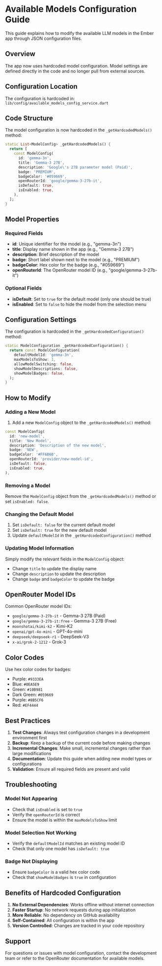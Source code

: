 # Available Models Configuration Guide

This guide explains how to modify the available LLM models in the Ember app through JSON configuration files.

## Overview

The app now uses hardcoded model configuration. Model settings are defined directly in the code and no longer pull from external sources.

## Configuration Location

The configuration is hardcoded in:
`lib/config/available_models_config_service.dart`

## Code Structure

The model configuration is now hardcoded in the `_getHardcodedModels()` method:

```dart
static List<ModelConfig> _getHardcodedModels() {
  return [
    const ModelConfig(
      id: 'gemma-3n',
      title: 'Gemma-3 27B',
      description: 'Google\'s 27B parameter model (Paid)',
      badge: 'PREMIUM',
      badgeColor: '#059669',
      openRouterId: 'google/gemma-3-27b-it',
      isDefault: true,
      isEnabled: true,
    ),
  ];
}
```

## Model Properties

### Required Fields
- **id**: Unique identifier for the model (e.g., "gemma-3n")
- **title**: Display name shown in the app (e.g., "Gemma-3 27B")
- **description**: Brief description of the model
- **badge**: Short label shown next to the model (e.g., "PREMIUM")
- **badgeColor**: Hex color for the badge (e.g., "#059669")
- **openRouterId**: The OpenRouter model ID (e.g., "google/gemma-3-27b-it")

### Optional Fields
- **isDefault**: Set to `true` for the default model (only one should be true)
- **isEnabled**: Set to `false` to hide the model from the selection menu

## Configuration Settings

The configuration is hardcoded in the `_getHardcodedConfiguration()` method:

```dart
static ModelConfiguration _getHardcodedConfiguration() {
  return const ModelConfiguration(
    defaultModelId: 'gemma-3n',
    maxModelsToShow: 1,
    allowModelSwitching: false,
    showModelDescriptions: false,
    showModelBadges: false,
  );
}
```

## How to Modify

### Adding a New Model

1. Add a new `ModelConfig` object to the `_getHardcodedModels()` method:
```dart
const ModelConfig(
  id: 'new-model',
  title: 'New Model',
  description: 'Description of the new model',
  badge: 'NEW',
  badgeColor: '#FF6B6B',
  openRouterId: 'provider/new-model-id',
  isDefault: false,
  isEnabled: true,
),
```

### Removing a Model

Remove the `ModelConfig` object from the `_getHardcodedModels()` method or set `isEnabled: false`.

### Changing the Default Model

1. Set `isDefault: false` for the current default model
2. Set `isDefault: true` for the new default model
3. Update `defaultModelId` in the `_getHardcodedConfiguration()` method

### Updating Model Information

Simply modify the relevant fields in the `ModelConfig` object:
- Change `title` to update the display name
- Change `description` to update the description
- Change `badge` and `badgeColor` to update the badge

## OpenRouter Model IDs

Common OpenRouter model IDs:
- `google/gemma-3-27b-it` - Gemma-3 27B (Paid)
- `google/gemma-3-27b-it:free` - Gemma-3 27B (Free)
- `moonshotai/kimi-k2` - Kimi-K2
- `openai/gpt-4o-mini` - GPT-4o-mini
- `deepseek/deepseek-r1` - DeepSeek-V3
- `x-ai/grok-2-1212` - Grok-3

## Color Codes

Use hex color codes for badges:
- Purple: `#9333EA`
- Blue: `#0EA5E9`
- Green: `#10B981`
- Dark Green: `#059669`
- Purple: `#8B5CF6`
- Red: `#EF4444`

## Best Practices

1. **Test Changes**: Always test configuration changes in a development environment first
2. **Backup**: Keep a backup of the current code before making changes
3. **Incremental Changes**: Make small, incremental changes rather than large modifications
4. **Documentation**: Update this guide when adding new model types or configurations
5. **Validation**: Ensure all required fields are present and valid

## Troubleshooting

### Model Not Appearing
- Check that `isEnabled` is set to `true`
- Verify the `openRouterId` is correct
- Ensure the model is within the `maxModelsToShow` limit

### Model Selection Not Working
- Verify the `defaultModelId` matches an existing model ID
- Check that only one model has `isDefault: true`

### Badge Not Displaying
- Ensure `badgeColor` is a valid hex color code
- Check that `showModelBadges` is `true` in configuration

## Benefits of Hardcoded Configuration

1. **No External Dependencies**: Works offline without internet connection
2. **Faster Startup**: No network requests during app initialization
3. **More Reliable**: No dependency on GitHub availability
4. **Self-Contained**: All configuration is within the app
5. **Version Controlled**: Changes are tracked in your code repository

## Support

For questions or issues with model configuration, contact the development team or refer to the OpenRouter documentation for available models. 